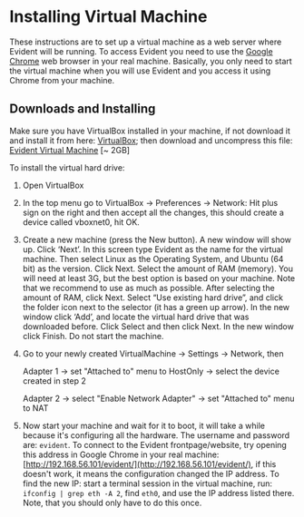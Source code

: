 # Installing Virtual Machine

These instructions are to set up a virtual machine as a web server where Evident will be running. To access Evident you need to use the [Google Chrome](https://www.google.com/chrome) web browser in your real machine. Basically, you only need to start the virtual machine when you will use Evident and you access it using Chrome from your machine.

## Downloads and Installing
Make sure you have VirtualBox installed in your machine, if not download it and install it from here: [VirtualBox](https://www.virtualbox.org/wiki/Downloads); then download and uncompress this file: [Evident Virtual Machine](ftp://thebeast.colorado.edu/pub/evident-snapshop-VMs/Evident.vdi_100312.tgz) [~ 2GB]

To install the virtual hard drive:

1. Open VirtualBox

2. In the top menu go to VirtualBox -> Preferences -> Network: Hit plus sign on the right and then accept all the changes, this should create a device called vboxnet0, hit OK.

3. Create a new machine (press the New button). A new window will show up. Click ‘Next’. In this screen type Evident as the name for the virtual machine. Then select Linux as the Operating System, and Ubuntu (64 bit) as the version. Click Next. Select the amount of RAM (memory). You will need at least 3G, but the best option is based on your machine. Note that we recommend to use as much as possible. After selecting the amount of RAM, click Next. Select “Use existing hard drive”, and click the folder icon next to the selector (it has a green up arrow). In the new window click ‘Add’, and locate the virtual hard drive that was downloaded before. Click Select and then click Next. In the new window click Finish. Do not start the machine.

4. Go to your newly created VirtualMachine -> Settings -> Network, then

	Adapter 1 -> set "Attached to" menu to HostOnly -> select the device created in step 2

	Adapter 2 -> select "Enable Network Adapter" -> set "Attached to" menu to NAT

5. Now start your machine and wait for it to boot, it will take a while because it's configuring all the hardware. The username and password are: `evident`. To connect to the Evident frontpage/website, try opening this address in Google Chrome in your real machine: [http://192.168.56.101/evident/](http://192.168.56.101/evident/), if this doesn't work, it means the configuration changed the IP address. To find the new IP: start a terminal session in the virtual machine, run: `ifconfig | grep eth -A 2`, find `eth0`, and use the IP address listed there. Note, that you should only have to do this once.